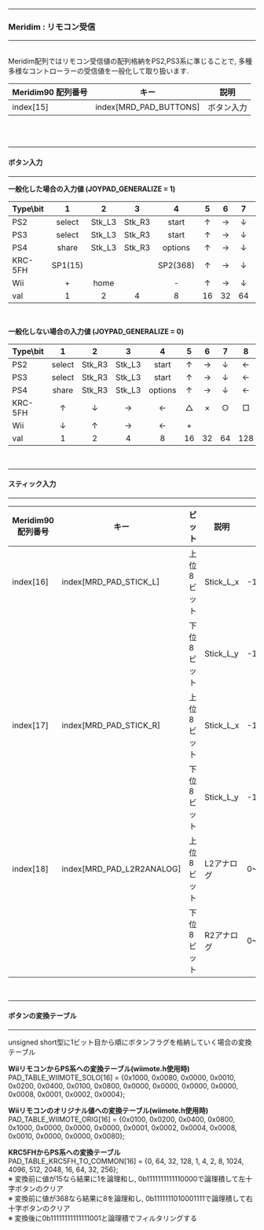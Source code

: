 <hr>
<h3> Meridim : リモコン受信 </h3>  
<hr>
<br>
Meridim配列ではリモコン受信値の配列格納をPS2,PS3系に準じることで,   
多種多様なコントローラーの受信値を一般化して取り扱います.   

|Meridim90 配列番号|キー|説明|
|-|-|-|
|index[15]|index[MRD_PAD_BUTTONS]|ボタン入力|  

<br>
<br>
<hr>

<h4> <b>ボタン入力</b> </h4>  
<hr>

**一般化した場合の入力値 (JOYPAD_GENERALIZE = 1)**

|Type\bit|1|2|3|4|5|6|7|8|9|10|11|12|13|14|15|16|||
|-|:-:|:-:|:-:|:-:|:-:|:-:|:-:|:-:|:-:|:-:|:-:|:-:|:-:|:-:|:-:|:-:|:-:|:-:|
|PS2|select|Stk_L3|Stk_R3|start  |↑|→|↓|←|L2|R2|L1|R1|△|○|×|□|||
|PS3|select|Stk_L3|Stk_R3|start  |↑|→|↓|←|L2|R2|L1|R1|△|○|×|□|ps||
|PS4|share |Stk_L3|Stk_R3|options|↑|→|↓|←|L2|R2|L1|R1|△|○|×|□|ps|touch|
|KRC-5FH|SP1(15)|||SP2(368)|↑|→|↓|←|L2|R2|L1|R1|△|○|×|□|||
|Wii|+     |home  |      |-      |↑|→|↓|←|   |    |    |    |○A|○2|○1|□B|||
|val|1     |2     |4     |8      |16|32|64|128   |256|512 |1024|2048|4096|8192   |16384 | 32768|80|160|

<br>

**一般化しない場合の入力値 (JOYPAD_GENERALIZE = 0)**

|Type\bit|1|2|3|4|5|6|7|8|9|10|11|12|13|14|15|16|||
|-|:-:|:-:|:-:|:-:|:-:|:-:|:-:|:-:|:-:|:-:|:-:|:-:|:-:|:-:|:-:|:-:|:-:|:-:|
|PS2|select|Stk_R3|Stk_L3|start  |↑|→|↓|←|L2|R2|L1|R1|△|○|×|□|||
|PS3|select|Stk_R3|Stk_L3|start  |↑|→|↓|←|L2|R2|L1|R1|△|○|×|□|||
|PS4|share |Stk_R3|Stk_L3|options|↑|→|↓|←|L2|R2|L1|R1|△|○|×|□|||
|KRC-5FH|↑|↓|→|←|△|×|○|□|L1|L2|R1|R2|||||SP1|SP2|
|Wii|↓|↑|→|←|+||||○2|○1|□B|○A|-|||home|||
|val|1|2|4|8|16|32|64|128|256|512|1024|2048|4096|8192|16384|32768|15|368|

<br>

<hr>
<h4> <b>スティック入力</b> </h4>  
<hr>

|Meridim90 配列番号|キー|ビット|説明|val|
|-|-|-|-|-|
|index[16]|index[MRD_PAD_STICK_L]|上位8ビット|Stick_L_x|-127~+127|
| | |下位8ビット|Stick_L_y|-127~+127|
|index[17]|index[MRD_PAD_STICK_R]|上位8ビット|Stick_L_x|-127~+127|
| | |下位8ビット|Stick_L_y|-127~+127|
|index[18]|index[MRD_PAD_L2R2ANALOG]|上位8ビット|L2アナログ|0~+255|
| | |下位8ビット|R2アナログ|0~255|

<br>

<hr>
<h4> <b>ボタンの変換テーブル</b> </h4>  
<hr>

unsigned short型に1ビット目から順にボタンフラグを格納していく場合の変換テーブル  

**WiiリモコンからPS系への変換テーブル(wiimote.h使用時)**  
PAD_TABLE_WIIMOTE_SOLO[16] = {0x1000, 0x0080, 0x0000, 0x0010, 0x0200, 0x0400, 0x0100, 0x0800, 0x0000, 0x0000, 0x0000, 0x0000, 0x0008, 0x0001, 0x0002, 0x0004};

**Wiiリモコンのオリジナル値への変換テーブル(wiimote.h使用時)**    
PAD_TABLE_WIIMOTE_ORIG[16] = {0x0100, 0x0200, 0x0400, 0x0800, 0x1000, 0x0000, 0x0000, 0x0000, 0x0001, 0x0002, 0x0004, 0x0008, 0x0010, 0x0000, 0x0000, 0x0080};


**KRC5FHからPS系への変換テーブル**  
PAD_TABLE_KRC5FH_TO_COMMON[16] = {0, 64, 32, 128, 1, 4, 2, 8, 1024, 4096, 512, 2048, 16, 64, 32, 256};  
※ 変換前に値が15なら結果に1を論理和し, 0b1111111111110000で論理積して左十字ボタンのクリア  
※ 変換前に値が368なら結果に8を論理和し, 0b1111111010001111で論理積して右十字ボタンのクリア  
※ 変換後に0b11111111111111001と論理積でフィルタリングする  